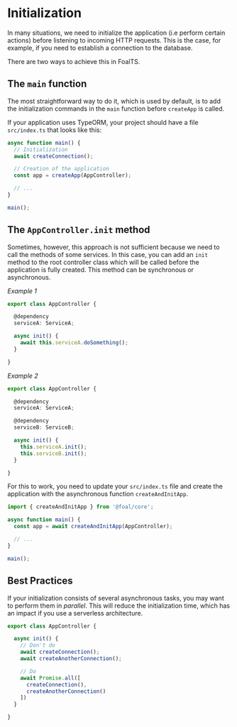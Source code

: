 # Initialization

In many situations, we need to initialize the application (i.e perform certain actions) before listening to incoming HTTP requests. This is the case, for example, if you need to establish a connection to the database.

There are two ways to achieve this in FoalTS.

## The `main` function

The most straightforward way to do it, which is used by default, is to add the initialization commands in the `main` function before `createApp` is called.

If your application uses TypeORM, your project should have a file `src/index.ts` that looks like this:

```typescript
async function main() {
  // Initialization
  await createConnection();

  // Creation of the application
  const app = createApp(AppController);

  // ...
}

main();
```

## The `AppController.init` method

Sometimes, however, this approach is not sufficient because we need to call the methods of some services. In this case, you can add an `init` method to the root controller class which will be called before the application is fully created. This method can be synchronous or asynchronous.

*Example 1*
```typescript
export class AppController {

  @dependency
  serviceA: ServiceA;

  async init() {
    await this.serviceA.doSomething();
  }

}
```

*Example 2*
```typescript
export class AppController {

  @dependency
  serviceA: ServiceA;

  @dependency
  serviceB: ServiceB;

  async init() {
    this.serviceA.init();
    this.serviceB.init();
  }

}
```

For this to work, you need to update your `src/index.ts` file and create the application with the asynchronous function `createAndInitApp`.

```typescript
import { createAndInitApp } from '@foal/core';

async function main() {
  const app = await createAndInitApp(AppController);

  // ...
}

main();
```

## Best Practices

If your initialization consists of several asynchronous tasks, you may want to perform them in *parallel*. This will reduce the initialization time, which has an impact if you use a serverless architecture.

```typescript
export class AppController {

  async init() {
    // Don't do
    await createConnection();
    await createAnotherConnection();

    // Do
    await Promise.all([
      createConnection(),
      createAnotherConnection()
    ])
  }

}
```

